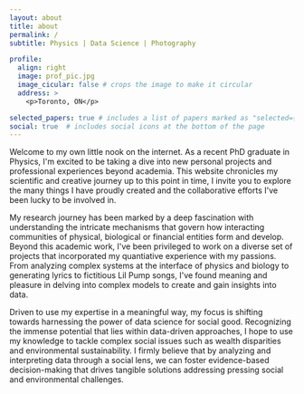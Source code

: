 ```yaml
---
layout: about
title: about
permalink: /
subtitle: Physics | Data Science | Photography

profile:
  align: right
  image: prof_pic.jpg
  image_cicular: false # crops the image to make it circular
  address: >
    <p>Toronto, ON</p>

selected_papers: true # includes a list of papers marked as "selected={true}"
social: true  # includes social icons at the bottom of the page
---
```


Welcome to my own little nook on the internet. 
As a recent PhD graduate in Physics, I'm excited to be taking a dive into new personal projects and professional experiences beyond academia.
This website chronicles my scientific and creative journey up to this point in time, I invite you to explore the many things I have proudly created and the collaborative efforts I've been lucky to be involved in.

My research journey has been marked by a deep fascination with understanding the intricate mechanisms that govern how interacting communities of physical, biological or financial entities form and develop.
Beyond this academic work, I've been privileged to work on a diverse set of projects that incorporated my quantiative experience with my passions.
From analyzing complex systems at the interface of physics and biology to generating lyrics to fictitious Lil Pump songs, I've found meaning and pleasure in delving into complex models to create and gain insights into data.

Driven to use my expertise in a meaningful way, my focus is shifting towards harnessing the power of data science for social good.
Recognizing the immense potential that lies within data-driven approaches, I hope to use my knowledge to tackle complex social issues such as wealth disparities and environmental sustainability. 
I firmly believe that by analyzing and interpreting data through a social lens, we can foster evidence-based decision-making that drives tangible solutions addressing pressing social and environmental challenges.
